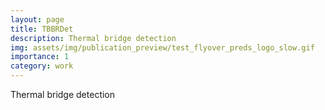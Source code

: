 ```yaml
---
layout: page
title: TBBRDet
description: Thermal bridge detection
img: assets/img/publication_preview/test_flyover_preds_logo_slow.gif
importance: 1
category: work
---
```


Thermal bridge detection
